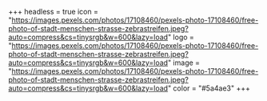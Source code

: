 +++
headless = true
icon = "https://images.pexels.com/photos/17108460/pexels-photo-17108460/free-photo-of-stadt-menschen-strasse-zebrastreifen.jpeg?auto=compress&cs=tinysrgb&w=600&lazy=load"
logo = "https://images.pexels.com/photos/17108460/pexels-photo-17108460/free-photo-of-stadt-menschen-strasse-zebrastreifen.jpeg?auto=compress&cs=tinysrgb&w=600&lazy=load"
image = "https://images.pexels.com/photos/17108460/pexels-photo-17108460/free-photo-of-stadt-menschen-strasse-zebrastreifen.jpeg?auto=compress&cs=tinysrgb&w=600&lazy=load"
color = "#5a4ae3"
+++
